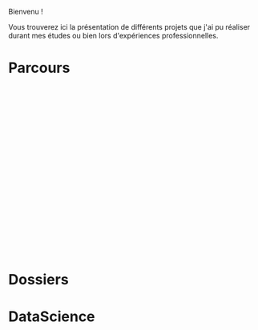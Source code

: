 <meta charset="utf-8">
<body>
<script src="//d3js.org/d3.v3.min.js"></script>
<script>
var width = 700,
    height = 450,
    τ = 2 * Math.PI,
    maxLength = 80,
    maxLength2 = maxLength * maxLength;

var nodes = d3.range(200).map(function() {
  return {
    x: Math.random() * width,
    y: Math.random() * height
  };
});

var force = d3.layout.force()
    .size([width, height])
    .nodes(nodes.slice())
    .charge(function(d, i) { return i ? -30 : -1500; })
    .on("tick", ticked)
    .start();

var voronoi = d3.geom.voronoi()
    .x(function(d) { return d.x; })
    .y(function(d) { return d.y; });

var root = nodes.shift();

root.fixed = true;

var canvas = d3.select("body").append("canvas")
    .attr("width", width)
    .attr("height", height)
    .on("ontouchstart" in document ? "touchmove" : "mousemove", moved);

var context = canvas.node().getContext("2d");

function moved() {
  var p1 = d3.mouse(this);
  root.px = p1[0];
  root.py = p1[1];
  force.resume();
}

function ticked() {
  var links = voronoi.links(nodes);

  context.clearRect(0, 0, width, height);

  context.beginPath();
  for (var i = 0, n = links.length; i < n; ++i) {
    var link = links[i],
        dx = link.source.x - link.target.x,
        dy = link.source.y - link.target.y;
    if (dx * dx + dy * dy < maxLength2) {
      context.moveTo(link.source.x, link.source.y);
      context.lineTo(link.target.x, link.target.y);
    }
  }
  context.lineWidth = 1;
  context.strokeStyle = "#e6f2ff";
  context.stroke();

  context.beginPath();
  for (var i = 0, n = nodes.length; i < n; ++i) {
    var node = nodes[i];
    context.moveTo(node.x, node.y);
    context.arc(node.x, node.y, 2, 0, τ);
  }
  context.lineWidth = 3;
  context.strokeStyle = "#e6f2ff";
  context.stroke();
  context.fillStyle = "#3399ff";
  context.fill();
}

</script>



Bienvenu !

Vous trouverez ici la présentation de différents projets que j'ai pu réaliser durant mes études ou bien lors d'expériences professionnelles.

<h1>Parcours</h1>


<div id="map" class="map map-home" style="height: 300px; margin-top: 50px"></div>
<script>
var map = L.map('map').setView([51.505, -0.09], 13);

L.tileLayer('https://{s}.tile.openstreetmap.org/{z}/{x}/{y}.png', {
    attribution: '&amp;copy; &lt;a href="https://www.openstreetmap.org/copyright"&gt;OpenStreetMap&lt;/a&gt; contributors'
}).addTo(map);

L.marker([51.5, -0.09]).addTo(map)
    .bindPopup('A pretty CSS3 popup.&lt;br&gt; Easily customizable.')
    .openPopup();
</script>


<h1>Dossiers</h1>

<h1>DataScience</h1>

